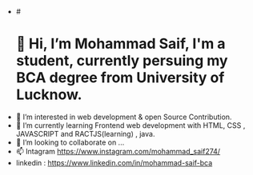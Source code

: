 - #<h1>👋 Hi, I’m Mohammad Saif, I'm a student, currently persuing my BCA degree from University of Lucknow. </h1>
- 👀 I’m interested in web development & open Source Contribution. 
- 🌱 I’m currently learning  Frontend web development with HTML, CSS , JAVASCRIPT and RACTJS(learning) , java.
- 💞️ I’m looking to collaborate on ...
- 📫 Intagram https://www.instagram.com/mohammad_saif274/
- linkedin : https://www.linkedin.com/in/mohammad-saif-bca

<!---
Thebeast01/Thebeast01 is a ✨ special ✨ repository because its `README.md` (this file) appears on your GitHub profile.
You can click the Preview link to take a look at your changes.
--->
